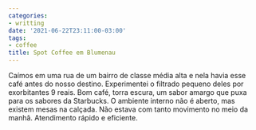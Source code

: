 ```yaml
---
categories:
- writting
date: '2021-06-22T23:11:00-03:00'
tags:
- coffee
title: Spot Coffee em Blumenau
---
```


Caímos em uma rua de um bairro de classe média alta e nela havia esse café antes do nosso destino. Experimentei o filtrado pequeno deles por exorbitantes 9 reais. Bom café, torra escura, um sabor amargo que puxa para os sabores da Starbucks. O ambiente interno não é aberto, mas existem mesas na calçada. Não estava com tanto movimento no meio da manhã. Atendimento rápido e eficiente.

